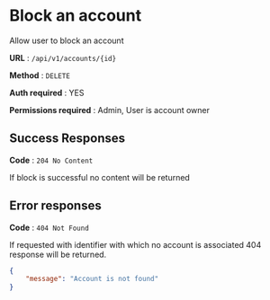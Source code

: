 # Block an account

Allow user to block an account

**URL** : `/api/v1/accounts/{id}`

**Method** : `DELETE`

**Auth required** : YES

**Permissions required** : Admin, User is account owner

## Success Responses

**Code** : `204 No Content`

If block is successful no content will be returned

## Error responses

**Code** : `404 Not Found`

If requested with identifier with which no account is associated 404 response will be returned.

```json
{
    "message": "Account is not found"
}